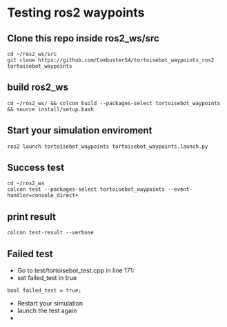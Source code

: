# Testing ros2 waypoints

## Clone this repo inside ros2_ws/src

```
cd ~/ros2_ws/src
git clone https://github.com/Combuster54/tortoisebot_waypoints_ros2 tortoisebot_waypoints
```

## build ros2_ws

```
cd ~/ros2_ws/ && colcon build --packages-select tortoisebot_waypoints && source install/setup.bash
```

## Start your simulation enviroment

```
ros2 launch tortoisebot_waypoints tortoisebot_waypoints.launch.py
```
## Success test
```
cd ~/ros2_ws
colcon test --packages-select tortoisebot_waypoints --event-handler=console_direct+
```
## print result
```
colcon test-result --verbose
```
## Failed test
 - Go to test/tortoisebot_test.cpp in line 171:
 - set failed_test in true
```
bool failed_test = true;
```
 - Restart your simulation
 - launch the test again
 - 
